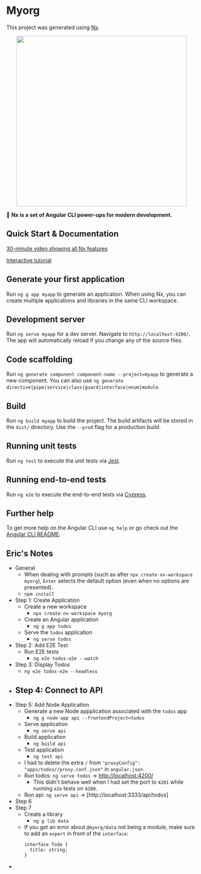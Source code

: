 # Myorg

This project was generated using [Nx](https://nx.dev).

<p align="center"><img src="https://raw.githubusercontent.com/nrwl/nx/master/nx-logo.png" width="450"></p>

🔎 **Nx is a set of Angular CLI power-ups for modern development.**

## Quick Start & Documentation

[30-minute video showing all Nx features](https://nx.dev/getting-started/what-is-nx)

[Interactive tutorial](https://nx.dev/tutorial/01-create-application)

## Generate your first application

Run `ng g app myapp` to generate an application. When using Nx, you can create multiple applications and libraries in the same CLI workspace.

## Development server

Run `ng serve myapp` for a dev server. Navigate to `http://localhost:4200/`. The app will automatically reload if you change any of the source files.

## Code scaffolding

Run `ng generate component component-name --project=myapp` to generate a new component. You can also use `ng generate directive|pipe|service|class|guard|interface|enum|module`.

## Build

Run `ng build myapp` to build the project. The build artifacts will be stored in the `dist/` directory. Use the `--prod` flag for a production build.

## Running unit tests

Run `ng test` to execute the unit tests via [Jest](https://karma-runner.github.io).

## Running end-to-end tests

Run `ng e2e` to execute the end-to-end tests via [Cypress](http://www.protractortest.org/).

## Further help

To get more help on the Angular CLI use `ng help` or go check out the [Angular CLI README](https://github.com/angular/angular-cli/blob/master/README.md).


## Eric's Notes
- General
  - When dealing with prompts (such as after `npx create-nx-workspace myorg`), `Enter` selects the default option (even when no options are presented).
  - `npm install`
- Step 1: Create Application
  - Create a new workspace
    - `npx create-nx-workspace myorg`
  - Create an Angular application
    - `ng g app todos`
  - Serve the `todos` application
    - `ng serve todos`
- Step 2: Add E2E Test
  - Run E2E tests
    - `ng e2e todos-e2e --watch`
- Step 3: Display Todos
    - `ng e2e todos-e2e --headless`
- Step 4: Connect to API
  - 
- Step 5: Add Node Application
  - Generate a new Node appplication associated with the `todos` app
    - `ng g node-app api --frontendProject=todos`
  - Serve application
    - `ng serve api`
  - Build application
    - `ng build api`
  - Test application
    - `ng test api`
  - I had to delete the extra `/` from `"proxyConfig": "apps/todos//proxy.conf.json"` in `angular.json`.
  - Run todos: `ng serve todos` -> [http://localhost:4200/](http://localhost:4200/)
    - This didn't behave well when I had set the port to `4201` while running `e2e` tests on `4200`.
  - Run api: `ng serve api` -> [http://localhost:3333/api/todos]
- Step 6
- Step 7
  - Create a library
    - `ng g lib data`
  - If you get an error about `@myorg/data` not being a module, make sure to add an `export` in front of the `interface`:
    ```
    interface Todo {
      title: string;
    }
    ```
- 
